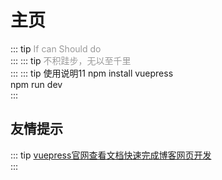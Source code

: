 # 主页
::: tip  <span style="color:#999;font-weight: initial;">If can Should do</span>
 &ensp;                     				  
:::
::: tip <span style="color:#999;font-weight: initial;">不积跬步，无以至千里</span>
&ensp;                     				  
:::
::: tip 使用说明11
npm install vuepress<br>
npm run dev
&ensp;                     				  
:::
## 友情提示
::: tip <span style="color:#999;font-weight: initial;"><a href="http://caibaojian.com/vuepress/">vuepress官网查看文档快速完成博客网页开发</a></span>
&ensp;                     				  
:::
<img :src="$withBase('futrue.jpg')"  style="width:400px"/>

